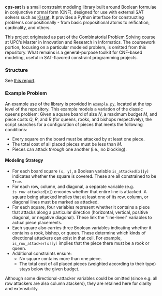 **cps-sat** is a small constraint modeling library built around Boolean formulae in conjunctive normal form (CNF), designed for use with external SAT solvers such as [Kissat](https://github.com/arminbiere/kissat). It provides a Python interface for constructing problems compositionally - from basic propositional atoms to reification, cardinality, and others.

This project originated as part of the Combinatorial Problem Solving course at UPC’s Master in Innovation and Research in Informatics. The coursework portion, focusing on a particular modeled problem, is omitted from this repository. What remains is a general-purpose toolkit for CNF-based modeling, useful in SAT-flavored constraint programming projects.

### Structure

See [this report](CPS_MIRI___Boolean_Satisfiability_Project_Report__NLSP_removed_.pdf).

### Example Problem

An example use of the library is provided in `example.py`, located at the top level of the repository. This example models a variation of the classic queens problem: Given a square board of size *N*, a maximum budget *M*, and piece costs *Q*, *R*, and *B* (for queens, rooks, and bishops respectively), the script searches for a configuration of pieces that meets the following conditions:

- Every square on the board must be attacked by at least one piece.
- The total cost of all placed pieces must be less than *M*.
- Pieces can attack *through* one another (i.e., no blocking).

#### Modeling Strategy

- For each board square `(x, y)`, a Boolean variable `is_attacked[x][y]` indicates whether the square is covered. These are all constrained to be `True`.
- For each row, column, and diagonal, a separate variable (e.g. `is_row_attacked[x]`) encodes whether that entire line is attacked. A square being attacked implies that at least one of its row, column, or diagonal lines must be marked as attacked.
- For each square, four variables represent whether it contains a piece that attacks along a particular direction (horizontal, vertical, positive diagonal, or negative diagonal). These link the "line-level" variables to actual piece placements.
- Each square also carries three Boolean variables indicating whether it contains a rook, bishop, or queen. These determine which kinds of directional attackers can exist in that cell. For example, `is_row_attacker[x][y]` implies that the piece there must be a rook or queen.
- Additional constraints ensure:
  - No square contains more than one piece.
  - The total cost of all placed pieces (weighted according to their type) stays below the given budget.

Although some directional-attacker variables could be omitted (since e.g. all row attackers are also column atackers), they are retained here for clarity and extensibility.
